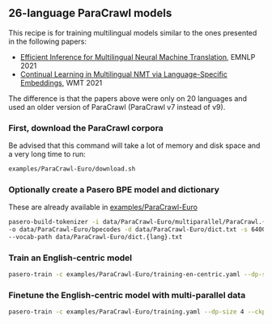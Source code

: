 ## 26-language ParaCrawl models

This recipe is for training multilingual models similar to the ones presented in the following papers:

- [Efficient Inference for Multilingual Neural Machine Translation](https://aclanthology.org/2021.emnlp-main.674/), EMNLP 2021
- [Continual Learning in Multilingual NMT via Language-Specific Embeddings](https://aclanthology.org/2021.wmt-1.62/), WMT 2021

The difference is that the papers above were only on 20 languages and used an older version of ParaCrawl (ParaCrawl v7 instead of v9).

### First, download the ParaCrawl corpora

Be advised that this command will take a lot of memory and disk space and a very long time to run:
```bash
examples/ParaCrawl-Euro/download.sh
```

### Optionally create a Pasero BPE model and dictionary

These are already available in [examples/ParaCrawl-Euro](examples/ParaCrawl-Euro)

```bash
pasero-build-tokenizer -i data/ParaCrawl-Euro/multiparallel/ParaCrawl.{en,fr,de,es,it,pt,nl,nb,cs,pl,sv,da,el,fi,hr,hu,bg,ro,sk,lt,lv,sl,et,ga,is,mt} \
-o data/ParaCrawl-Euro/bpecodes -d data/ParaCrawl-Euro/dict.txt -s 64000 --dict-min-freq 100 --nfkc --temperature 5 --lang-codes \
--vocab-path data/ParaCrawl-Euro/dict.{lang}.txt
```

### Train an English-centric model

```bash
pasero-train -c examples/ParaCrawl-Euro/training-en-centric.yaml --dp-size 4 -o models/ParaCrawl-Euro/wide.12-2.en-centric
```

### Finetune the English-centric model with multi-parallel data

```bash
pasero-train -c examples/ParaCrawl-Euro/training.yaml --dp-size 4 --ckpt models/ParaCrawl-Euro/wide.12-2.en-centric/model_last.bin -o models/ParaCrawl-Euro/wide.12-2.multi-parallel
```
